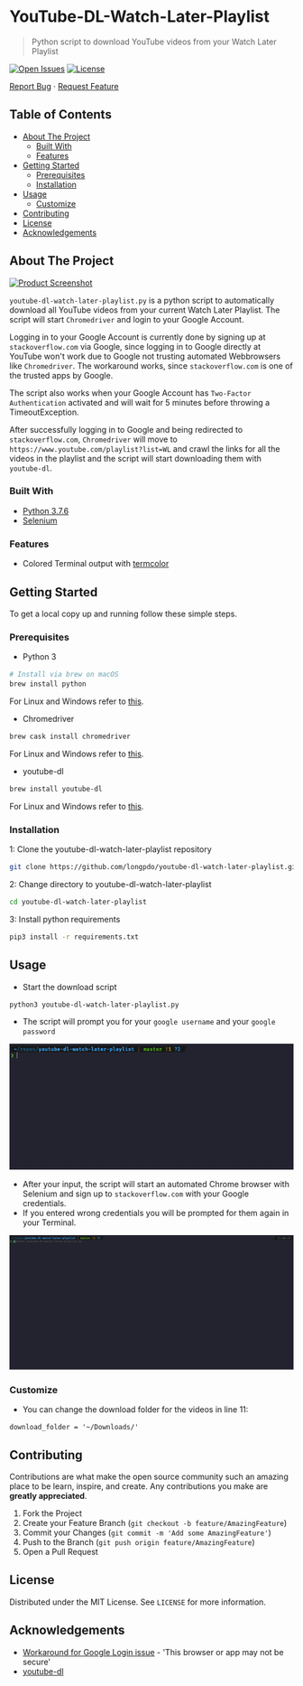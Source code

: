 # YouTube-DL-Watch-Later-Playlist <!-- omit in toc -->

> Python script to download YouTube videos from your Watch Later Playlist

[![Open Issues](https://badgen.net/github/open-issues/longpdo/youtube-dl-watch-later-playlist)](https://github.com/longpdo/youtube-dl-watch-later-playlist/issues)
[![License](https://badgen.net/github/license/longpdo/youtube-dl-watch-later-playlist)](LICENSE)

[Report Bug](https://github.com/longpdo/youtube-dl-watch-later-playlist/issues) · [Request Feature](https://github.com/longpdo/youtube-dl-watch-later-playlist/issues)

<!-- TABLE OF CONTENTS -->
## Table of Contents <!-- omit in toc -->

* [About The Project](#about-the-project)
  * [Built With](#built-with)
  * [Features](#features)
* [Getting Started](#getting-started)
  * [Prerequisites](#prerequisites)
  * [Installation](#installation)
* [Usage](#usage)
  * [Customize](#customize)
* [Contributing](#contributing)
* [License](#license)
* [Acknowledgements](#acknowledgements)

<!-- ABOUT THE PROJECT -->
## About The Project

[![Product Screenshot][product-screenshot]](https://github.com/longpdo/youtube-dl-watch-later-playlist/)

`youtube-dl-watch-later-playlist.py` is a python script to automatically download all YouTube videos from your current Watch Later Playlist. The script will start `Chromedriver` and login to your Google Account.

Logging in to your Google Account is currently done by signing up at `stackoverflow.com` via Google, since logging in to Google directly at YouTube won't work due to Google not trusting automated Webbrowsers like `Chromedriver`. The workaround works, since `stackoverflow.com` is one of the trusted apps by Google.

The script also works when your Google Account has `Two-Factor Authentication` activated and will wait for 5 minutes before throwing a TimeoutException.

After successfully logging in to Google and being redirected to `stackoverflow.com`, `Chromedriver` will move to `https://www.youtube.com/playlist?list=WL` and crawl the links for all the videos in the playlist and the script will start downloading them with `youtube-dl`.

### Built With

* [Python 3.7.6](https://www.python.org/downloads/)
* [Selenium](https://pypi.org/project/selenium/)

### Features

* Colored Terminal output with [termcolor](https://pypi.org/project/termcolor/)

<!-- GETTING STARTED -->
## Getting Started

To get a local copy up and running follow these simple steps.

### Prerequisites

* Python 3

```sh
# Install via brew on macOS
brew install python
```

For Linux and Windows refer to [this](https://realpython.com/installing-python/).

* Chromedriver

```sh
brew cask install chromedriver
```

For Linux and Windows refer to [this](https://sites.google.com/a/chromium.org/chromedriver/downloads).

* youtube-dl

```sh
brew install youtube-dl
```

For Linux and Windows refer to [this](http://ytdl-org.github.io/youtube-dl/download.html).

### Installation

1: Clone the youtube-dl-watch-later-playlist repository

```sh
git clone https://github.com/longpdo/youtube-dl-watch-later-playlist.git
```

2: Change directory to youtube-dl-watch-later-playlist

```sh
cd youtube-dl-watch-later-playlist
```

3: Install python requirements

```sh
pip3 install -r requirements.txt
```

<!-- USAGE EXAMPLES -->
## Usage

* Start the download script

```sh
python3 youtube-dl-watch-later-playlist.py
```

* The script will prompt you for your `google username` and your `google password`

![Usage Input Screenshot][usage-input-screenshot]

* After your input, the script will start an automated Chrome browser with Selenium and sign up to `stackoverflow.com` with your Google credentials.
* If you entered wrong credentials you will be prompted for them again in your Terminal.

![Usage Wrong Input Screenshot][usage-wrong-input-screenshot]

### Customize

* You can change the download folder for the videos in line 11:

```text
download_folder = '~/Downloads/'
```

<!-- CONTRIBUTING -->
## Contributing

Contributions are what make the open source community such an amazing place to be learn, inspire, and create. Any contributions you make are **greatly appreciated**.

1. Fork the Project
2. Create your Feature Branch (`git checkout -b feature/AmazingFeature`)
3. Commit your Changes (`git commit -m 'Add some AmazingFeature'`)
4. Push to the Branch (`git push origin feature/AmazingFeature`)
5. Open a Pull Request

<!-- LICENSE -->
## License

Distributed under the MIT License. See `LICENSE` for more information.

<!-- ACKNOWLEDGEMENTS -->
## Acknowledgements

* [Workaround for Google Login issue](https://gist.github.com/ikegami-yukino/51b247080976cb41fe93#gistcomment-3181443) - 'This browser or app may not be secure'
* [youtube-dl](http://ytdl-org.github.io/youtube-dl/)

<!-- MARKDOWN LINKS & IMAGES -->
[product-screenshot]: images/example.gif
[usage-input-screenshot]: images/example_input.gif
[usage-wrong-input-screenshot]: images/example_wrong_input.gif
